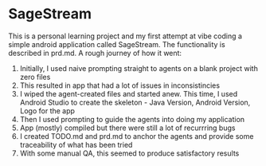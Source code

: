# SageStream

This is a personal learning project and my first attempt at vibe coding a simple android application called SageStream. The functionality is described in prd.md. A rough journey of how it went:

1. Initially, I used naive prompting straight to agents on a blank project with zero files
2. This resulted in app that had a lot of issues in inconsistincies
3. I wiped the agent-created files and started anew. This time, I used Android Studio to create the skeleton - Java Version, Android Version, Logo for the app
4. Then I used prompting to guide the agents into doing my application
5. App (mostly) compiled but there were still a lot of recurrring bugs
6. I created TODO.md and prd.md to anchor the agents and provide some traceability of what has been tried
7. With some manual QA, this seemed to produce satisfactory results